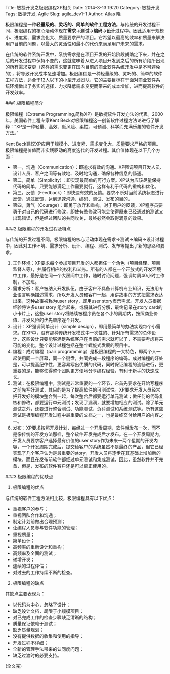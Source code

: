 Title: 敏捷开发之极限编程XP相关
Date: 2014-3-13 19:20
Category: 敏捷开发
Tags: 敏捷开发, Agile
Slug: agile_dev1-1
Author: Atlas 晓

极限编程是一种**轻量级的、灵巧的、简单的软件工程方法**。与传统的开发过程不同，极限编程的核心活动体现在**需求→测试→编码→设计**过程中。因此适用于规模小、进度紧、需求变化大、质量要求严的项目。它希望以最高的效率和质量来解决用户目前的问题，以最大的灵活性和最小的代价来满足用户未来的需求。

在传统的软件系统开发中，系统需求是在项目开发的开始阶段就确定下来，并在之后的开发过程中保持不变的，这就意味着从进入项目开发到之后的所有阶段所出现的所有需求变更（这样的需求变更在国内目前的商业软件系统开发中是不可避免的），将导致开发成本急速增加。极限编程是一种轻量级的、灵巧的、简单的软件工程方法，适合于12人以下的小型开发团队，它的主要目标在于面对商业软件系统环境做出了务实的选择，力求降低需求变更而带来的成本增加，进而提高软件的开发效率。

###1.极限编程简介

极限编程（Extreme Programming,简称XP）是敏捷软件开发方法的代表。2000年，美国软件工程专家Kent Beck对极限编程这一创新软件过程方法论进行了解释：“XP是一种轻量、高效、低风险、柔性、可预测、科学而充满乐趣的软件开发方法。”

Kent Beck建议XP应用于规模小、进度紧、需求变化大、质量要求严格的项目。极限编程是价值而非实践驱动的高度迭代的开发过程。其价值体现在以下几个方面：

- 第一，沟通（Communication）：即追求有效的沟通。XP强调项目开发人员、设计人员、客户之间等有效地、及时地沟通，确保各种信息的畅通。
- 第二，简单（Simplicity）：即实现最简单的可行方案。XP认为应该尽量保持代码的简单，只要能够满足工作需要就行，这样有利于代码的重构和优化。
- 第三，反馈（Feedback）：即快速有效的反馈。要求不断对当前系统状态进行反馈，通过反馈，达到迅速沟通、编码、测试、发布的目的。
- 第四，勇气（Courage）：即勇于放弃和重构。对于用户的反馈，XP程序员要勇于对自己的代码进行修改，即使有些修改可能会使得原来已经通过的测试又出现错误，但是经过团队的共同攻关，最终必然会取得满意的效果。

###2.极限编程的开发过程及特点

与传统的开发过程不同，极限编程的核心活动体现在需求→测试→编码→设计过程中，因此对工作环境、需求分析、设计、编程、测试、发布等提出了新的思路和要求。

1. 工作环境：XP要求每个参加项目开发的人都担任一个角色（项目经理、项目监督人等），并履行相应的权利和义务。所有的人都在一个开放式的开发环境中工作，最好是在同一个大房间中工作，随时讨论问题，强调每周40小时工作制，不加班。
2. 需求分析：客户被纳入开发队伍。由于客户不具备计算机专业知识，无法用专业语言明确描述需求，所以开发人员和客户一起，用讲故事的方式把需求表达出来，这种故事被称为user story，即用user story表示需求。开发人员根据经验将许多user story 组合起来，或将其进行分解，最终记录在story card的小卡片上，这些user story将陆续被程序员在各个小的周期内，按照商业价值、开发风险的优先顺序逐个开发。
3. 设计：XP强调简单设计（simple design），即用最简单的办法实现每个小需求。在XP中，没有那种传统开发模式中一次性的、针对所有需求的总体设计，这些设计只要能够满足系统客户在当前的需求就可以了，不需要考虑将来可能的变化，整个设计过程包括在整个螺旋式发展的项目中。
4. 编程：成对编程（pair programming）是极限编程的一大特色，即两个人一起使用同一个屏幕，同一个键盘，共同完成一段程序的编码。成对编程的好处是，可以提高纪律性，更容易写出优质的代码，同时保证编程的流畅进行，更重要的是，能够使得整个团队更方便地分享编程经验，有利于新手的快速成长。
5. 测试：在极限编程中，测试是非常重要的一个环节，它首先要求在开始写程序之前先写好测试，其目的是为了提高软件的可测试性。XP要求开发人员经常把开发好的模块整合到一起，每次整合后都要运行单元测试；做任何的代码复核和修改，都要运行单元测试；发现了漏洞，就要增加相应的测试。除了单元测试之外，还要进行整合测试、功能测试、负荷测试和系统测试等。所有这些测试是极限编程开发过程中最重要的文档之一，也是最终交付给用户的内容之一。
6. 发布：XP要求按照开发计划，每经过一个开发周期，软件就发布一次，而不是像传统的开发方法那样，整个软件开发完成后才发布。在一个开发周期内，开发人员要求客户选择最有价值的user story作为未来一两个星期的开发内容，一个开发周期完成后，提交给客户的系统虽然不是最终的产品，但它已经实现了几个客户认为是最重要的story，开发人员将逐步在其基础上增加新的模块，而且在发布前软件都经过单元测试和集成测试，因此，虽然软件并不完备，但是，发布的软件客户还是可以真正使用的。

###3.极限编程的优缺点

1. 极限编程的优点

与传统的软件工程方法相比较，极限编程具有以下优点：

- 重视客户的参与；
- 重视团队合作和沟通；
- 制定计划前做出合理预测；
- 让编程人员参与软件功能的管理；
- 重视质量；
- 简单设计；
- 高频率的重新设计和重构；
- 高频率及全面的测试；
- 递增开发；
- 连续的过程评估；
- 对过去的工作持续不断的检查。

2. 极限编程的缺点

其缺点主要表现为：

- 以代码为中心，忽略了设计；
- 缺乏设计文档，局限于小规模项目；
- 对已完成工作的检查步骤缺乏清晰的结构；
- 质量保证依赖于测试；
- 缺乏质量规划；
- 没有提供数据的收集和使用的指导；
- 开发过程不详细；
- 全新的管理手法带来的认同度问题；
- 缺乏过渡时的必要支持。

(全文完)

